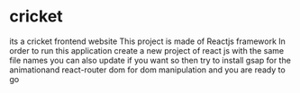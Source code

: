 # cricket
its a cricket frontend website
This project is made of Reactjs framework 
In order to run this application create a new project of react js with the same  file names you 
can also update if you want so then try to install gsap for the animationand react-router dom for dom manipulation
and you are ready to go
